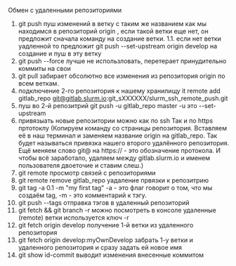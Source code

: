 Обмен с удаленными репозиториями
1. git push пуш изменений в ветку с таким же названием как мы находимся в репозиторий origin , если такой ветки еще нет, он предложит сначала команду на создание ветки.
1.1. если нет ветки уадленной то предложит git push --set-upstream origin develop  на создание и пуш в эту ветку
2. git push --force лучше не использловать, перетерает принудительно коммиты на свои
3. git pull забирает обсолютно все изменения из репозитория origin по всем веткам.
4. подключение 2-го репозитория к нашему хранилищу it remote add gitlab_repo git@gitlab.slurm.io:git_sXXXXXX/slurm_ssh_remote_push.git
5. пуш во 2-й репозитрий git push -u gitlab_repo master  -u это --set-upstream
6. привязыать новые репозитории можно как по ssh Так и по https пртотоклу (Копируем команду со страницы репозитория. Вставляем её в наш терминал и заменяем название origin на gitlab_repo. Так будет называться привязка нашего второго удалённого репозитория. Ещё меняем слово git@ на https:// - это обозначение протокола. И чтобы всё заработало, удаляем между gitlab.slurm.io и именем пользователя двоеточие и ставим слеш.)
7. git remote просмотр связей с репозиториями
8. git remote remove gitlab_repo  уадаление првязки к репозитрию
9. git tag -a 0.1 -m "my first tag"  -a - это флаг говорит о том, что мы создаём tag, -m - это комментарий к тэгу.
10. git push --tags   отправка тэгов в удаленный репозиторий
11. git fetch && git branch -r можно посмотреть в консоле удаленные (remote) ветки используется ключ -r
12. git fetch origin develop  получение 1-й ветки из удаленного репозитория
13. git fetch origin develop:myOwnDevelop  забрать 1-у ветки и удаленного репозитория и сразу задать ей новое имя
14. git show id-commit выводит изменения внесенные коммитом

